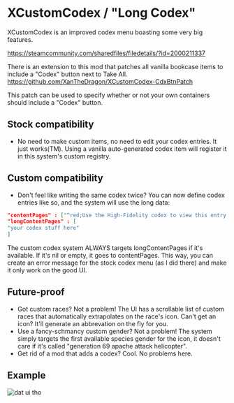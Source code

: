 # XCustomCodex / "Long Codex"

XCustomCodex is an improved codex menu boasting some very big features.

https://steamcommunity.com/sharedfiles/filedetails/?id=2000211337

There is an extension to this mod that patches all vanilla bookcase items to include a "Codex" button next to Take All. https://github.com/XanTheDragon/XCustomCodex-CdxBtnPatch

This patch can be used to specify whether or not your own containers should include a "Codex" button.

## Stock compatibility

* No need to make custom items, no need to edit your codex entries. It just works(TM). Using a vanilla auto-generated codex item will register it in this system's custom registry.

## Custom compatibility

* Don't feel like writing the same codex twice? You can now define codex entries like so, and the system will use the long data:
```json
"contentPages" : ["^red;Use the High-Fidelity codex to view this entry."],
"longContentPages" : [
"your codex stuff here"
]
```
The custom codex system ALWAYS targets longContentPages if it's available. If it's nil or empty, it goes to contentPages. This way, you can create an error message for the stock codex menu (as I did there) and make it only work on the good UI.

## Future-proof

* Got custom races? Not a problem! The UI has a scrollable list of custom races that automatically extrapolates on the race's icon. Can't get an icon? It'll generate an abbrevation on the fly for you.
* Use a fancy-schmancy custom gender? Not a problem! The system simply targets the first available species gender for the icon, it doesn't care if it's called "generation 69 apache attack helicopter".
* Get rid of a mod that adds a codex? Cool. No problems here.

## Example

![dat ui tho](https://i.imgur.com/GksuuTj.png)
